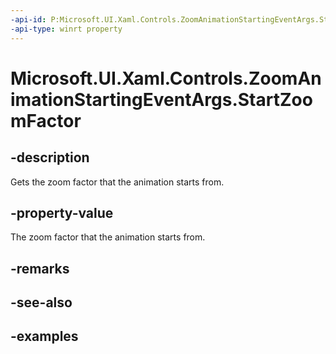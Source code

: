```yaml
---
-api-id: P:Microsoft.UI.Xaml.Controls.ZoomAnimationStartingEventArgs.StartZoomFactor
-api-type: winrt property
---
```


# Microsoft.UI.Xaml.Controls.ZoomAnimationStartingEventArgs.StartZoomFactor

<!--
public float StartZoomFactor { get; }
-->

## -description

Gets the zoom factor that the animation starts from.

## -property-value

The zoom factor that the animation starts from.

## -remarks

## -see-also

## -examples

